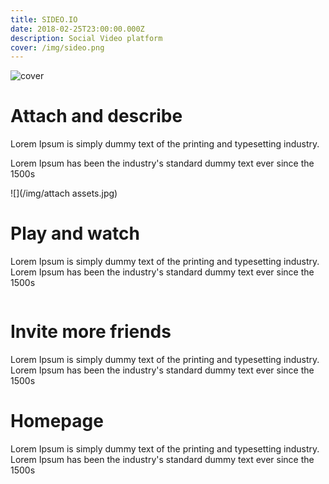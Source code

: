 ```yaml
---
title: SIDEO.IO
date: 2018-02-25T23:00:00.000Z
description: Social Video platform
cover: /img/sideo.png
---
```

![cover](/img/sideo-single-cover.jpg)

# Attach and describe

Lorem Ipsum is simply dummy text of the printing and typesetting industry. 

Lorem Ipsum has been the industry's standard dummy text ever since the 1500s

![](/img/attach assets.jpg)

# Play and watch

Lorem Ipsum is simply dummy text of the printing and typesetting industry. Lorem Ipsum has been the industry's standard dummy text ever since the 1500s

![]()

# Invite more friends

Lorem Ipsum is simply dummy text of the printing and typesetting industry. Lorem Ipsum has been the industry's standard dummy text ever since the 1500s

# Homepage

Lorem Ipsum is simply dummy text of the printing and typesetting industry. Lorem Ipsum has been the industry's standard dummy text ever since the 1500s
